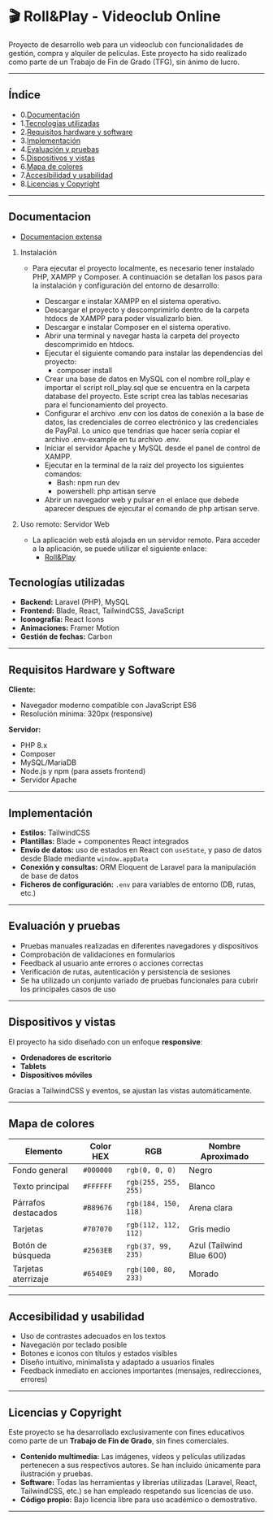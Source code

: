 # 🎬 Roll&Play - Videoclub Online

Proyecto de desarrollo web para un videoclub con funcionalidades de gestión, compra y alquiler de películas. Este proyecto ha sido realizado como parte de un Trabajo de Fin de Grado (TFG), sin ánimo de lucro.

---

## Índice

- 0.[Documentación](#documentacion)
- 1.[Tecnologías utilizadas](#tecnologías-utilizadas)
- 2.[Requisitos hardware y software](#requisitos-hardware-y-software)
- 3.[Implementación](#implementación)
- 4.[Evaluación y pruebas](#evaluación-y-pruebas)
- 5.[Dispositivos y vistas](#dispositivos-y-vistas)
- 6.[Mapa de colores](#mapa-de-colores)
- 7.[Accesibilidad y usabilidad](#accesibilidad-y-usabilidad)
- 8.[Licencias y Copyright](#licencias-y-copyright)

---
## Documentacion
- [Documentacion extensa](https://github.com/Juan-GR123/TFG_Juan_Garcia_Rosales/blob/main/Documentacion/Documentaci%C3%B3n%20del%20Proyecto.pdf)

1. Instalación
    - Para ejecutar el proyecto localmente, es necesario tener instalado PHP, XAMPP y Composer. A continuación se detallan los pasos para la instalación y configuración del entorno de desarrollo:

        - Descargar e instalar XAMPP en el sistema operativo.
        - Descargar el proyecto y descomprimirlo dentro de la carpeta htdocs de XAMPP para poder visualizarlo bien.
        - Descargar e instalar Composer en el sistema operativo.
        - Abrir una terminal y navegar hasta la carpeta del proyecto descomprimido en htdocs.
        - Ejecutar el siguiente comando para instalar las dependencias del proyecto:
            - composer install
        - Crear una base de datos en MySQL con el nombre roll_play e importar el script roll_play.sql que se encuentra en la carpeta database del proyecto. Este script crea las tablas necesarias para el funcionamiento del proyecto.
        - Configurar el archivo .env con los datos de conexión a la base de datos, las credenciales de correo electrónico y las credenciales de PayPal. Lo unico que tendrias que hacer sería copiar el archivo .env-example en tu archivo .env.
        - Iniciar el servidor Apache y MySQL desde el panel de control de XAMPP.
        -  Ejecutar en la terminal de la raiz del proyecto los siguientes comandos:
            - Bash: npm run dev
            - powershell: php artisan serve
        - Abrir un navegador web y pulsar en el enlace que debede aparecer despues de ejecutar el comando de php artisan serve.

2. Uso remoto:  Servidor Web
    - La aplicación web está alojada en un servidor remoto. Para acceder a la aplicación, se puede utilizar el siguiente enlace:
        - [Roll&Play](https://rollplay.infinityfreeapp.com/)


## Tecnologías utilizadas

- **Backend:** Laravel (PHP), MySQL
- **Frontend:** Blade, React, TailwindCSS, JavaScript
- **Iconografía:** React Icons
- **Animaciones:** Framer Motion
- **Gestión de fechas:** Carbon

---

## Requisitos Hardware y Software

**Cliente:**

- Navegador moderno compatible con JavaScript ES6
- Resolución mínima: 320px (responsive)

**Servidor:**

- PHP 8.x
- Composer
- MySQL/MariaDB
- Node.js y npm (para assets frontend)
- Servidor Apache

---

## Implementación

- **Estilos:** TailwindCSS
- **Plantillas:** Blade + componentes React integrados
- **Envío de datos:** uso de estados en React con `useState`, y paso de datos desde Blade mediante `window.appData`
- **Conexión y consultas:** ORM Eloquent de Laravel para la manipulación de base de datos
- **Ficheros de configuración:** `.env` para variables de entorno (DB, rutas, etc.)

---

## Evaluación y pruebas

- Pruebas manuales realizadas en diferentes navegadores y dispositivos
- Comprobación de validaciones en formularios
- Feedback al usuario ante errores o acciones correctas
- Verificación de rutas, autenticación y persistencia de sesiones
- Se ha utilizado un conjunto variado de pruebas funcionales para cubrir los principales casos de uso

---

## Dispositivos y vistas

El proyecto ha sido diseñado con un enfoque **responsive**:

- **Ordenadores de escritorio**
- **Tablets**
- **Dispositivos móviles**

Gracias a TailwindCSS y eventos, se ajustan las vistas automáticamente.

---

## Mapa de colores

| Elemento             | Color HEX | RGB              | Nombre Aproximado |
|----------------------|-----------|------------------|-------------------|
| Fondo general        | `#000000` | `rgb(0, 0, 0)`    | Negro             |
| Texto principal      | `#FFFFFF` | `rgb(255, 255, 255)` | Blanco         |
| Párrafos destacados  | `#B89676` | `rgb(184, 150, 118)` | Arena clara    |
| Tarjetas             | `#707070` | `rgb(112, 112, 112)` | Gris medio     |
| Botón de búsqueda    | `#2563EB` | `rgb(37, 99, 235)` | Azul (Tailwind Blue 600) |
| Tarjetas aterrizaje   | `#6540E9` | `rgb(100, 80, 233) `| Morado        |

---

## Accesibilidad y usabilidad

- Uso de contrastes adecuados en los textos
- Navegación por teclado posible
- Botones e iconos con títulos y estados visibles
- Diseño intuitivo, minimalista y adaptado a usuarios finales
- Feedback inmediato en acciones importantes (mensajes, redirecciones, errores)

---

## Licencias y Copyright

Este proyecto se ha desarrollado exclusivamente con fines educativos como parte de un **Trabajo de Fin de Grado**, sin fines comerciales.

- **Contenido multimedia:** Las imágenes, vídeos y películas utilizadas pertenecen a sus respectivos autores. Se han incluido únicamente para ilustración y pruebas.
- **Software:** Todas las herramientas y librerías utilizadas (Laravel, React, TailwindCSS, etc.) se han empleado respetando sus licencias de uso.
- **Código propio:** Bajo licencia libre para uso académico o demostrativo.

---


